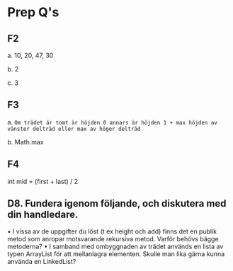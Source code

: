# Prep Q's
## F2
a.  10, 20, 47, 30

b. 2 

c. 3

## F3
a. `Om trädet är tomt är höjden 0
    annars är höjden 1 + max höjden av vänster delträd eller max av höger delträd `
    
b. Math.max

## F4
int mid = (first + last) / 2

## D8. Fundera igenom följande, och diskutera med din handledare.
• I vissa av de uppgifter du löst (t ex height och add) finns det en publik metod som
anropar motsvarande rekursiva metod. Varför behövs bägge metoderna?
• I samband med ombyggnaden av trädet används en lista av typen ArrayList för att
mellanlagra elementen. Skulle man lika gärna kunna använda en LinkedList?